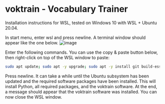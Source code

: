 # voktrain - Vocabulary Trainer

Installation instructions for WSL, tested on Windows 10 with WSL + Ubuntu 20.04.

In start menu, enter wsl and press newline. A terminal window should appear like the one below.
![image](https://github.com/juhench/voktrain/assets/49944492/c99d21a8-c720-4423-a6b2-7da8fe0e5840)

Enter the following commands. You can use the copy & paste button below, then right-click on top of the WSL window to paste:
```bash
sudo apt update; sudo apt -y upgrade; sudo apt -y install git build-essential; git clone https://github.com/juhench/voktrain; cd voktrain; chmod +x *.sh; ./install_voktrain.sh
```
Press newline. It can take a while until the Ubuntu subsystem has been updated and the required software packages have been installed. This will install Python, all required packages, and the voktrain software. At the end, a message should appear that the voktrain software was installed. You can now close the WSL window.

